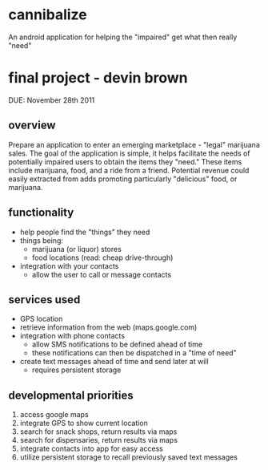 cannibalize
===========

An android application for helping the "impaired" get what then really "need"

# final project - devin brown

DUE: November 28th 2011

## overview

Prepare an application to enter an emerging marketplace - "legal" marijuana sales. The goal of the application is simple, it helps facilitate the needs of potentially impaired users to obtain the items they "need." These items include marijuana, food, and a ride from a friend. Potential revenue could easily extracted from adds promoting particularly "delicious" food, or marijuana.

## functionality

- help people find the "things" they need
- things being:
  - marijuana (or liquor) stores
  - food locations (read: cheap drive-through)
- integration with your contacts
  - allow the user to call or message contacts

## services used

- GPS location
- retrieve information from the web (maps.google.com)
- integration with phone contacts
  - allow SMS notifications to be defined ahead of time
  - these notifications can then be dispatched in a "time of need"
- create text messages ahead of time and send later at will
  - requires persistent storage
  
## developmental priorities

1. access google maps
2. integrate GPS to show current location
3. search for snack shops, return results via maps
4. search for dispensaries, return results via maps
5. integrate contacts into app for easy access
6. utilize persistent storage to recall previously saved text messages